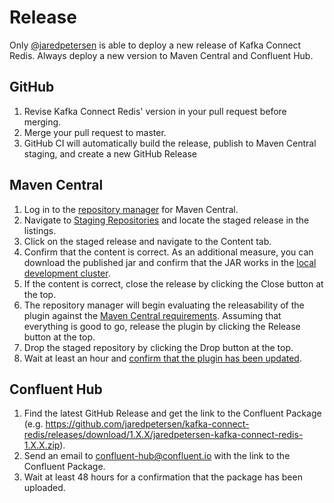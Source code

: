 # Release
Only [@jaredpetersen](https://github.com/jaredpetersen) is able to deploy a new release of Kafka Connect Redis. Always deploy a new version to Maven Central and Confluent Hub.

## GitHub
1. Revise Kafka Connect Redis' version in your pull request before merging.
2. Merge your pull request to master.
3. GitHub CI will automatically build the release, publish to Maven Central staging, and create a new GitHub Release

## Maven Central
1. Log in to the [repository manager](https://oss.sonatype.org/) for Maven Central.
2. Navigate to [Staging Repositories](https://oss.sonatype.org/#stagingRepositories) and locate the staged release in the listings.
3. Click on the staged release and navigate to the Content tab.
4. Confirm that the content is correct. As an additional measure, you can download the published jar and confirm that the JAR works in the [local development cluster](/docs/development).
5. If the content is correct, close the release by clicking the Close button at the top.
6. The repository manager will begin evaluating the releasability of the plugin against the [Maven Central requirements](https://central.sonatype.org/pages/requirements.html). Assuming that everything is good to go, release the plugin by clicking the Release button at the top.
7. Drop the staged repository by clicking the Drop button at the top.
8. Wait at least an hour and [confirm that the plugin has been updated](https://search.maven.org/search?q=g:io.github.jaredpetersen%20AND%20a:kafka-connect-redis&core=gav).

## Confluent Hub
1. Find the latest GitHub Release and get the link to the Confluent Package (e.g. https://github.com/jaredpetersen/kafka-connect-redis/releases/download/1.X.X/jaredpetersen-kafka-connect-redis-1.X.X.zip).
2. Send an email to [confluent-hub@confluent.io](mailto:confluent-hub@confluent.io?Subject=Kafka%20Connect%20Redis%20Plugin%20--%20New%20Version%20Submission) with the link to the Confluent Package.
3. Wait at least 48 hours for a confirmation that the package has been uploaded.
